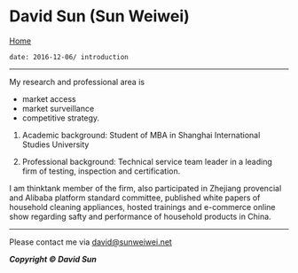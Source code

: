 # David Sun (Sun Weiwei)

 [Home](www.sunweiwei.net) 

    date: 2016-12-06/ introduction 
***
My research and professional area is 
+ market access
+ market surveillance
+ competitive strategy.  

1. Academic background: Student of MBA in Shanghai International Studies University

2. Professional background: Technical service team leader in a leading firm of testing, inspection and certification.  

I am thinktank member of the firm, also participated in Zhejiang provencial and Alibaba platform standard committee, published white papers of household cleaning appliances, hosted trainings and e-commerce online show regarding safty and performance of household products in China.


***
Please contact me via <david@sunweiwei.net>


***Copyright &copy; David Sun***



